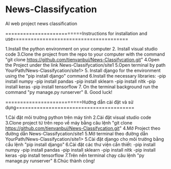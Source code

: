 # News-Classifycation
AI web project news classification


==========================Instructions for installation and use=======================================


1.Install the python environment on your computer
2. Install visual studio code
3.Clone the project from the repo to your computer with the command "git clone https://github.com/tienvanbui/News-Classifycation.git"
4.Open the Project under the link News-Classifycation/site1
5.Open terminal by path YourPath/News-Classifycation/site1>
5. Install django for the environment using the "pip install django" command
6.Install the necessary libraries:
-pip install numpy
-pip install pandas
-pip install sklearn
-pip install nltk
-pip install keras
-pip install tensorflow
7. On the terminal background run the command "py manage.py runserver"
8. Good luck!



==========================Hướng dẫn cài đặt và sử dụng========================================


1.Cài đặt môi trường python trên máy tính
2.Cài đặt visual studio code 
3.Clone project từ trên repo về máy bằng câu lệnh "git clone https://github.com/tienvanbui/News-Classifycation.git"
4.Mở Project theo đường dẫn News-Classifycation/site1
5.Mở terminal theo đường dẫn YourPath/News-Classifycation/site1>
5.Cài đặt django cho môi trường bằng cầu lệnh "pip install django"
6.Cài đặt các thư viện cần thiết:
-pip install numpy
-pip install pandas
-pip install sklearn
-pip install nltk
-pip install keras
-pip install tensorflow
7.Trên nền terminal chạy câu lệnh "py manage.py runserver"
8.Chúc thành công!
